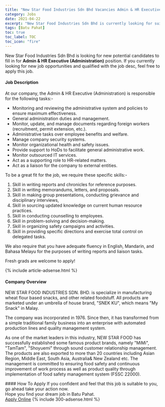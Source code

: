 ```yaml
---
title: "New Star Food Industries Sdn Bhd Vacancies Admin & HR Executive (Administration)" 
category: Jobs 
date: 2021-04-22 
excerpt: "New Star Food Industries Sdn Bhd is currently looking for suitable person to fill in the Admin & HR Executive (Administration) which based in Batu Pahat" 
tags: [Batu Pahat] 
toc: true 
toc_label: TOC 
toc_icon: "fire" 
--- 
```


<p>New Star Food Industries Sdn Bhd is looking for new potential candidates to fill in for <b>Admin & HR Executive (Administration)</b> position. If you currently looking for new job opportunities and qualified with the job desc, feel free to apply this job.
</p><div><div><h4>Job Description</h4></div><div><div><span><div><p>At our company, the Admin &amp; HR Executive (Administration) is responsible for the following tasks:-</p><ul><li>Monitoring and reviewing the administrative system and policies to ensure maximum effectiveness.</li><li>General administration duties and management.</li><li>Monitor, update, and manage documents regarding foreign workers (recruitment, permit extension, etc.).</li><li>Administrative tasks over employee benefits and welfare.</li><li>Manage company security systems.</li><li>Monitor organizational health and safety issues.</li><li>Provide support to HoDs to facilitate general administrative work.</li><li>Monitor outsourced IT services.</li><li>Act as a supporting role to HR-related matters.</li><li>Act as a liaison for the company to external entities.</li></ul><p>To be a great fit for the job, we require these specific skills:-</p><ol><li>Skill in writing reports and chronicles for reference purposes.</li><li>Skill in writing memorandums, letters, and proposals.</li><li>Skill in making group presentations, conducting grievance and disciplinary interviews,</li><li>Skill in sourcing updated knowledge on current human resource practices.</li><li>Skill in conducting counselling to employees.</li><li>Skill in problem-solving and decision-making.</li><li>Skill in organizing safety campaigns and activities.</li><li>Skill in providing specific directions and exercise total control on delegated tasks.</li></ol><p>We also require that you have adequate fluency in English, Mandarin, and Bahasa Melayu for the purposes of writing reports and liaison tasks.</p><p>Fresh grads are welcome to apply!</p></div></span></div></div></div> 
{% include article-adsense.html %} 
<div><div><h4>Company Overview</h4></div><div><div><span><div><p>NEW STAR FOOD INDUSTRIES SDN. BHD. is specialize in manufacturing wheat flour based snacks, and other related foodstuff. All products are marketed under an umbrella of house brand, "SNEK KU", which means "My Snack" in Malay.</p><p>The company was incorporated in 1976. Since then, it has transformed from a simple traditional family business into an enterprise with automated production lines and quality management system.</p><p>As one of the market leaders in this industry, NEW STAR FOOD has successfully established some famous product brands, namely "MiMi", "TamTam", "Shoyuemi" through sound customer relationship management. The products are also exported to more than 20 countries including Asian Region, Middle East, South Asia, Australia&amp; New Zealand etc. The management is committed to ensuring food safety and continuous improvement of work process as well as product quality through implementation of food safety management system (FSSC 22000).</p></div></span></div></div></div> 
#### How To Apply 
If you confident and feel that this job is suitable to you, go ahead take your action now. <br/> 
Hope you find your dream job in Batu Pahat. <br/> 
<a href="https://www.jobstreet.com.my/en/job/admin-hr-executive-administration-4545339?jobId=jobstreet-my-job-4545339&" class="btn btn--info" target="_blank" rel="nofollow noopenner">Apply Online</a> 
{% include 300-adsense.html %} 